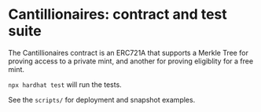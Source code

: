 # Cantillionaires: contract and test suite

The Cantillionaires contract is an ERC721A that supports a Merkle Tree for proving access to a private mint, and another for proving eligiblity for a free mint.

`npx hardhat test` will run the tests.

See the `scripts/` for deployment and snapshot examples.
